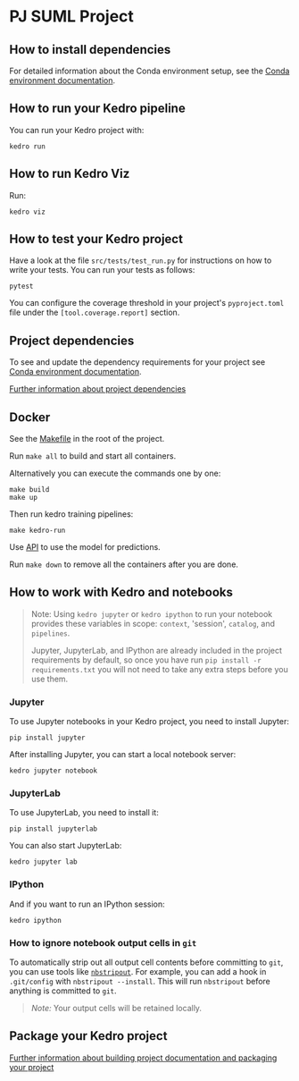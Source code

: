 # PJ SUML Project

## How to install dependencies

For detailed information about the Conda environment setup, see the [Conda environment documentation](docs/conda_environment.md).

## How to run your Kedro pipeline

You can run your Kedro project with:

```
kedro run
```

## How to run Kedro Viz

Run:

```
kedro viz
```

## How to test your Kedro project

Have a look at the file `src/tests/test_run.py` for instructions on how to write your tests. You can run your tests as follows:

```
pytest
```

You can configure the coverage threshold in your project's `pyproject.toml` file under the `[tool.coverage.report]` section.


## Project dependencies

To see and update the dependency requirements for your project see [Conda environment documentation](docs/conda_environment.md).

[Further information about project dependencies](https://docs.kedro.org/en/stable/kedro_project_setup/dependencies.html#project-specific-dependencies)

## Docker

See the [Makefile](Makefile) in the root of the project.

Run `make all` to build and start all containers.

Alternatively you can execute the commands one by one:

```
make build
make up
```

Then run kedro training pipelines:

```
make kedro-run
```

Use [API](api/README.md) to use the model for predictions.

Run `make down` to remove all the containers after you are done.


## How to work with Kedro and notebooks

> Note: Using `kedro jupyter` or `kedro ipython` to run your notebook provides these variables in scope: `context`, 'session', `catalog`, and `pipelines`.
>
> Jupyter, JupyterLab, and IPython are already included in the project requirements by default, so once you have run `pip install -r requirements.txt` you will not need to take any extra steps before you use them.

### Jupyter
To use Jupyter notebooks in your Kedro project, you need to install Jupyter:

```
pip install jupyter
```

After installing Jupyter, you can start a local notebook server:

```
kedro jupyter notebook
```

### JupyterLab
To use JupyterLab, you need to install it:

```
pip install jupyterlab
```

You can also start JupyterLab:

```
kedro jupyter lab
```

### IPython
And if you want to run an IPython session:

```
kedro ipython
```

### How to ignore notebook output cells in `git`
To automatically strip out all output cell contents before committing to `git`, you can use tools like [`nbstripout`](https://github.com/kynan/nbstripout). For example, you can add a hook in `.git/config` with `nbstripout --install`. This will run `nbstripout` before anything is committed to `git`.

> *Note:* Your output cells will be retained locally.

## Package your Kedro project

[Further information about building project documentation and packaging your project](https://docs.kedro.org/en/stable/tutorial/package_a_project.html)
